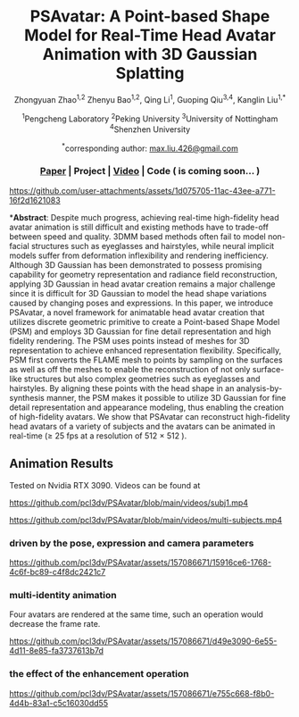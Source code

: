<div align="center">

#  PSAvatar: A Point-based Shape Model for Real-Time Head Avatar Animation with 3D Gaussian Splatting
Zhongyuan Zhao<sup>1,2</sup> Zhenyu Bao<sup>1,2</sup>, Qing Li<sup>1</sup>, Guoping Qiu<sup>3,4</sup>, Kanglin Liu<sup>1,*</sup>

<sup>1</sup>Pengcheng Laboratory    <sup>2</sup>Peking University    <sup>3</sup>University of Nottingham    <sup>4</sup>Shenzhen University

<sup>*</sup>corresponding author: max.liu.426@gmail.com

### [Paper](https://arxiv.org/abs/2401.12900) | Project | [Video](https://github.com/user-attachments/assets/1d075705-11ac-43ee-a771-16f2d1621083) | Code ( is coming soon... )

</div>

https://github.com/user-attachments/assets/1d075705-11ac-43ee-a771-16f2d1621083

***Abstract**: 	Despite much progress, achieving real-time high-fidelity head avatar animation is still difficult and existing methods have to trade-off between speed and quality. 3DMM based methods often fail to model non-facial structures such as eyeglasses and hairstyles, while neural implicit models suffer from deformation inflexibility and rendering inefficiency. Although 3D Gaussian has been demonstrated to possess promising capability for geometry representation and radiance field reconstruction, applying 3D Gaussian in head avatar creation remains a major challenge since it is difficult for 3D Gaussian to model the head shape variations caused by changing poses and expressions. In this paper, we introduce PSAvatar, a novel framework for animatable head avatar creation that utilizes discrete geometric primitive to create a Point-based Shape Model (PSM) and employs 3D Gaussian for fine detail representation and high fidelity rendering. The PSM uses points instead of meshes for 3D representation to achieve enhanced representation flexibility. Specifically, PSM first converts the FLAME mesh to points by sampling on the surfaces as well as off the meshes to enable the reconstruction of not only surface-like structures but also complex geometries such as eyeglasses and hairstyles. By aligning these points with the head shape in an analysis-by-synthesis manner, the PSM makes it possible to utilize 3D Gaussian for fine detail representation and appearance modeling, thus enabling the creation of high-fidelity avatars. We show that PSAvatar can reconstruct high-fidelity head avatars of a variety of subjects and the avatars can be animated in real-time ($\ge$ 25 fps at a resolution of 512 $\times$  512 ).


## Animation Results
Tested on Nvidia RTX 3090.  Videos can be found at

https://github.com/pcl3dv/PSAvatar/blob/main/videos/subj1.mp4

https://github.com/pcl3dv/PSAvatar/blob/main/videos/multi-subjects.mp4

### driven by the pose, expression and camera parameters

https://github.com/pcl3dv/PSAvatar/assets/157086671/15916ce6-1768-4c6f-bc89-c4f8dc2421c7


### multi-identity animation
Four avatars are rendered at the same time, such an operation would decrease the frame rate.

https://github.com/pcl3dv/PSAvatar/assets/157086671/d49e3090-6e55-4d11-8e85-fa3737613b7d

### the effect of the enhancement operation

https://github.com/pcl3dv/PSAvatar/assets/157086671/e755c668-f8b0-4d4b-83a1-c5c16030dd55








